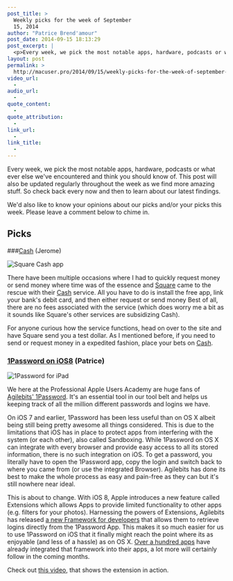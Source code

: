 ```yaml
---
post_title: >
  Weekly picks for the week of September
  15, 2014
author: "Patrice Brend'amour"
post_date: 2014-09-15 18:13:29
post_excerpt: |
  <p>Every week, we pick the most notable apps, hardware, podcasts or what ever else we've encountered and think you should know of. This post will also be updated regularly throughout the week as we find more amazing stuff. So check back every now and then to learn about our latest findings.</p><p> </p><p>Our picks this week:</p><ul dir="ltr"><li>Cash by Square</li><li>1Password for iOS8 by Agilebits</li></ul>
layout: post
permalink: >
  http://macuser.pro/2014/09/15/weekly-picks-for-the-week-of-september-15-2014/
video_url:
  - 
audio_url:
  - 
quote_content:
  - 
quote_attribution:
  - 
link_url:
  - 
link_title:
  - 
---
```

Every week, we pick the most notable apps, hardware, podcasts or what ever else we've encountered and think you should know of. This post will also be updated regularly throughout the week as we find more amazing stuff. So check back every now and then to learn about our latest findings.

We'd also like to know your opinions about our picks and/or your picks this week. Please leave a comment below to chime in.

<h2>Picks</h2>

###<a href="https://itunes.apple.com/us/app/cash-send-money-for-free/id711923939?mt=8&amp;uo=4&amp;at=1l3v3UY">Cash</a> (Jerome)

<img src="/wp-content/uploads/2014/09/img.jpg" alt="Square Cash app" />

There have been multiple occasions where I had to quickly request money or send money where time was of the essence and <a href="https://squareup.com">Square</a> came to the rescue with their <a href="https://square.com/cash">Cash</a> service.  All you have to do is install the free app, link your bank's debit card, and then either request or send money  Best of all, there are no fees associated with the service (which does worry me a bit as it sounds like Square's other services are subsidizing Cash).

For anyone curious how the service functions, head on over to the  site and have Square send you a test dollar.  As I mentioned before, if you need to send or request money in a expedited fashion, place your bets on <a href="https://square.com/cash">Cash</a>.

<h3><a href="https://itunes.apple.com/us/app/1password-password-manager/id568903335?mt=8&amp;uo=4&amp;at=1l3vb3F">1Password on iOS8</a> (Patrice)</h3>

<img src="/wp-content/uploads/2014/09/1password_ipad_list.png" alt="1Password for iPad" />

We here at the Professional Apple Users Academy are huge fans of <a href="http://agilebits.com/1password">Agilebits' 1Password</a>. It's an essential tool in our tool belt and helps us keeping track of all the million different passwords and logins we have.

On iOS 7 and earlier, 1Password has been less useful than on OS X albeit being still being pretty awesome all things considered. This is due to the limitations that iOS has in place to protect apps from interfering with the system (or each other), also called Sandboxing. While 1Password on OS X can integrate with every browser and provide easy access to all its stored information, there is no such integration on iOS. To get a password, you literally have to open the 1Password app, copy the login and switch back to where you came from (or use the integrated Browser). Agilebits has done its best to make the whole process as easy and pain-free as they can but it's still nowhere near ideal.

This is about to change. With iOS 8, Apple introduces a new feature called Extensions which allows Apps to provide limited functionality to other apps (e.g. filters for your photos). Harnessing the powers of Extensions, Agilebits has released <a href="http://blog.agilebits.com/2014/07/30/introducing-the-1password-app-extension-for-ios-8-apps/">a new Framework for developers</a> that allows them to retrieve logins directly from the 1Password App. This makes it so much easier for us to use 1Password on iOS that it finally might reach the point where its as enjoyable (and less of a hassle) as on OS X. <a href="http://blog.agilebits.com/2014/09/03/1password-app-extension-developers/">Over a hundred apps</a> have already integrated that framework into their apps, a lot more will certainly follow in the coming months.

Check out <a href="http://vimeo.com/102142106">this video</a>, that shows the extension in action.